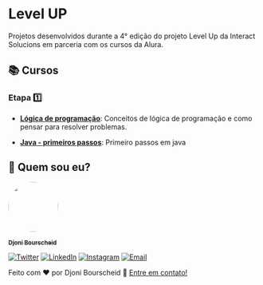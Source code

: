 # Level UP

Projetos desenvolvidos durante a 4° edição do projeto Level Up da Interact Solucions em parceria com os cursos da Alura.

## 📚 Cursos

### Etapa 1️⃣

- **[Lógica de programação](https://cursos.alura.com.br/course/logica-programacao-javascript-html)**:
  Conceitos de lógica de programação e como pensar para resolver problemas.

- **[Java - primeiros passos](https://cursos.alura.com.br/course/java-criando-primeira-aplicacao)**:
  Primeiro passos em java

## 👋 Quem sou eu?

<a href="https://github.com/djonibourscheid">
  <img style="border-radius: 50%" src="https://avatars.githubusercontent.com/u/62856037?v=4" width="100px">

  <sub><b>Djoni Bourscheid</b></sub>
</a>

[![Twitter](https://img.shields.io/badge/Twitter-informational?style=for-the-badge&logo=twitter&logoColor=white)](https://twitter.com/djonibourscheid)
[![LinkedIn](https://img.shields.io/badge/Linkedin-0A66C2?style=for-the-badge&logo=linkedin&logoColor=white)](https://www.linkedin.com/in/djonibourscheid/)
[![Instagram](https://img.shields.io/badge/Instagram-E4405F?style=for-the-badge&logo=instagram&logoColor=white)](https://www.instagram.com/djonibourscheid/)
[![Email](https://img.shields.io/badge/Gmail-D14836?style=for-the-badge&logo=gmail&logoColor=white)](mailto:djonibourscheid@gmail.com)

Feito com ❤️ por Djoni Bourscheid 👋 [Entre em contato!](https://www.linkedin.com/in/djonibourscheid/)
